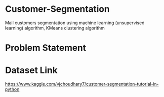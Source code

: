 # Customer-Segmentation
Mall customers segmentation using machine learning (unsupervised learning) algorithm, KMeans clustering algorithm

# Problem Statement

# Dataset Link
https://www.kaggle.com/vjchoudhary7/customer-segmentation-tutorial-in-python
